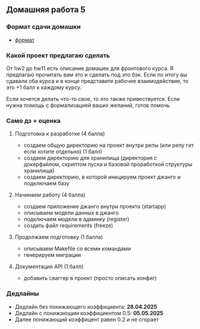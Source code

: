 ## Домашняя работа 5


### Формат сдачи домашки

- [формат](../../docs/homework-flow.md)


### Какой проект предлагаю сделать

От hw2 до hw11 есть описание домашек для фронтового курса.
Я предлагаю прочитать вам это и сделать под это бэк.
Если по итогу вы сдавали оба курса и в конце представите рабочее взаимодействие, то это +1 балл к каждому курсу.


Если хочется делать что-то свое, то это также привествуется. Если нужна помощь с формализацией ваших желаний, готов помочь



### Само дз + оценка

1) Подготовка к разработке (4 балла)

    - создаем общую директорию на проект внутри репы (или репу гит если хотите отдельно) (1 балл)
    - создаем директорию для хранилища (директория с докерфайлом, скриптом пуска и базовой проработкой структуры хранилища)
    - создаем директорию, в которой иницируем проект джанго и подключаем базу

2) Начинаем работу (4 балла)

    - создаем приложение джанго внутри проекта (startapp)
    - описываем модели данных в джанго
    - подключаем модели в админку (register)
    - создать файл requirements (freeze)

3) Продолжаем подготовку (1 балла)

    - описываем Makefile со всеми командами
    - генерируем миграции

4) Документация API (1 балл)

    - добавить сваггер в проект (просто описать конфиг)


### Дедлайны

- Дедлайн без понижающего коэффициента: **28.04.2025**
- Дедлайн с понижающим коэффициентом 0.5: **05.05.2025**
- Далее понижающий коэффицент равен 0.2 и не сгорает
